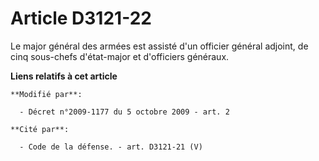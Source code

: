 # Article D3121-22

Le major général des armées est assisté d'un officier général adjoint, de cinq sous-chefs d'état-major et d'officiers
généraux.

**Liens relatifs à cet article**

	**Modifié par**:

	  - Décret n°2009-1177 du 5 octobre 2009 - art. 2

	**Cité par**:

	  - Code de la défense. - art. D3121-21 (V)
